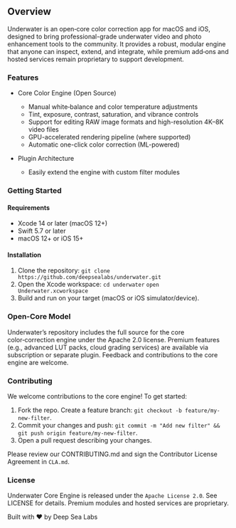 
## Overview

Underwater is an open‑core color correction app for macOS and iOS, designed to bring professional-grade underwater video and photo enhancement tools to the community. It provides a robust, modular engine that anyone can inspect, extend, and integrate, while premium add‑ons and hosted services remain proprietary to support development.

### Features
- Core Color Engine (Open Source)
	 - Manual white‑balance and color temperature adjustments
	 - Tint, exposure, contrast, saturation, and vibrance controls
	 - Support for editing RAW image formats and high-resolution 4K–8K video files
	 - GPU-accelerated rendering pipeline (where supported)
	 - Automatic one-click color correction (ML-powered)

- Plugin Architecture
	- Easily extend the engine with custom filter modules

### Getting Started
#### Requirements
 - Xcode 14 or later (macOS 12+) 
 - Swift 5.7 or later 
 - macOS 12+ or iOS 15+

#### Installation
1. Clone the repository:
    `git clone https://github.com/deepsealabs/underwater.git`
2. Open the Xcode workspace:
    `cd underwater`
    `open Underwater.xcworkspace`
3. Build and run on your target (macOS or iOS simulator/device).

### Open-Core Model
Underwater’s repository includes the full source for the core color‑correction engine under the Apache 2.0 license. Premium features (e.g., advanced LUT packs, cloud grading services) are available via subscription or separate plugin. Feedback and contributions to the core engine are welcome.

### Contributing
We welcome contributions to the core engine! To get started:
 1. Fork the repo. Create a feature branch: `git checkout -b
    feature/my-new-filter`. 
2. Commit your changes and push: `git commit -m "Add new filter" && git push origin feature/my-new-filter`. 
3. Open a pull request describing your changes.

Please review our CONTRIBUTING.md and sign the Contributor License Agreement in `CLA.md`.

### License
Underwater Core Engine is released under the `Apache License 2.0`. See LICENSE for details. Premium modules and hosted services are proprietary.

Built with ❤️ by Deep Sea Labs
